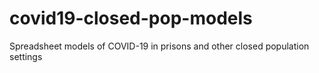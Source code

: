 # covid19-closed-pop-models
Spreadsheet models of COVID-19 in prisons and other closed population settings
